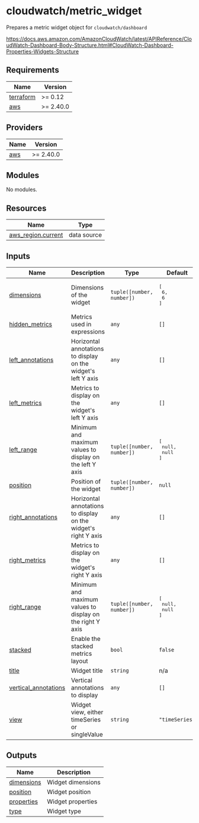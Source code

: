 # cloudwatch/metric_widget

Prepares a metric widget object for `cloudwatch/dashboard`

https://docs.aws.amazon.com/AmazonCloudWatch/latest/APIReference/CloudWatch-Dashboard-Body-Structure.html#CloudWatch-Dashboard-Properties-Widgets-Structure

<!-- BEGIN_TF_DOCS -->
## Requirements

| Name | Version |
|------|---------|
| <a name="requirement_terraform"></a> [terraform](#requirement\_terraform) | >= 0.12 |
| <a name="requirement_aws"></a> [aws](#requirement\_aws) | >= 2.40.0 |

## Providers

| Name | Version |
|------|---------|
| <a name="provider_aws"></a> [aws](#provider\_aws) | >= 2.40.0 |

## Modules

No modules.

## Resources

| Name | Type |
|------|------|
| [aws_region.current](https://registry.terraform.io/providers/hashicorp/aws/latest/docs/data-sources/region) | data source |

## Inputs

| Name | Description | Type | Default | Required |
|------|-------------|------|---------|:--------:|
| <a name="input_dimensions"></a> [dimensions](#input\_dimensions) | Dimensions of the widget | `tuple([number, number])` | <pre>[<br>  6,<br>  6<br>]</pre> | no |
| <a name="input_hidden_metrics"></a> [hidden\_metrics](#input\_hidden\_metrics) | Metrics used in expressions | `any` | `[]` | no |
| <a name="input_left_annotations"></a> [left\_annotations](#input\_left\_annotations) | Horizontal annotations to display on the widget's left Y axis | `any` | `[]` | no |
| <a name="input_left_metrics"></a> [left\_metrics](#input\_left\_metrics) | Metrics to display on the widget's left Y axis | `any` | `[]` | no |
| <a name="input_left_range"></a> [left\_range](#input\_left\_range) | Minimum and maximum values to display on the left Y axis | `tuple([number, number])` | <pre>[<br>  null,<br>  null<br>]</pre> | no |
| <a name="input_position"></a> [position](#input\_position) | Position of the widget | `tuple([number, number])` | `null` | no |
| <a name="input_right_annotations"></a> [right\_annotations](#input\_right\_annotations) | Horizontal annotations to display on the widget's right Y axis | `any` | `[]` | no |
| <a name="input_right_metrics"></a> [right\_metrics](#input\_right\_metrics) | Metrics to display on the widget's right Y axis | `any` | `[]` | no |
| <a name="input_right_range"></a> [right\_range](#input\_right\_range) | Minimum and maximum values to display on the right Y axis | `tuple([number, number])` | <pre>[<br>  null,<br>  null<br>]</pre> | no |
| <a name="input_stacked"></a> [stacked](#input\_stacked) | Enable the stacked metrics layout | `bool` | `false` | no |
| <a name="input_title"></a> [title](#input\_title) | Widget title | `string` | n/a | yes |
| <a name="input_vertical_annotations"></a> [vertical\_annotations](#input\_vertical\_annotations) | Vertical annotations to display | `any` | `[]` | no |
| <a name="input_view"></a> [view](#input\_view) | Widget view, either timeSeries or singleValue | `string` | `"timeSeries"` | no |

## Outputs

| Name | Description |
|------|-------------|
| <a name="output_dimensions"></a> [dimensions](#output\_dimensions) | Widget dimensions |
| <a name="output_position"></a> [position](#output\_position) | Widget position |
| <a name="output_properties"></a> [properties](#output\_properties) | Widget properties |
| <a name="output_type"></a> [type](#output\_type) | Widget type |
<!-- END_TF_DOCS -->
